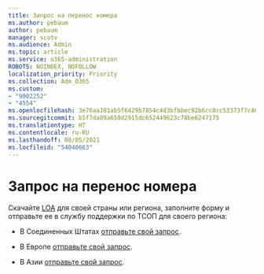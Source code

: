 ```yaml
---
title: Запрос на перенос номера
ms.author: pebaum
author: pebaum
manager: scotv
ms.audience: Admin
ms.topic: article
ms.service: o365-administration
ROBOTS: NOINDEX, NOFOLLOW
localization_priority: Priority
ms.collection: Adm_O365
ms.custom:
- "9002252"
- "4554"
ms.openlocfilehash: 3e76aa101ab5f6429b7854c4d3bfbbec92b6cc8cc53373f7c465ddf5320b3ba1
ms.sourcegitcommit: b5f7da89a650d2915dc652449623c78be6247175
ms.translationtype: HT
ms.contentlocale: ru-RU
ms.lasthandoff: 08/05/2021
ms.locfileid: "54040663"
---
```

# <a name="port-order-request"></a>Запрос на перенос номера

Скачайте [LOA](https://docs.microsoft.com/microsoftteams/manage-phone-numbers-for-your-organization/manage-phone-numbers-for-your-organization#letters-of-authorization-loas-for-transferring-numbers) для своей страны или региона, заполните форму и отправьте ее в службу поддержки по ТСОП для своего региона:

- В Соединенных Штатах [отправьте свой запрос](mailto:ptn@microsoft.com).

- В Европе [отправьте свой запрос](mailto:ptneu@microsoft.com).

- В Азии [отправьте свой запрос](mailto:ptnapac@microsoft.com).
